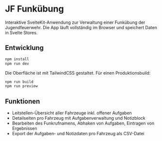 # JF Funkübung

Interaktive SvelteKit-Anwendung zur Verwaltung einer Funkübung der Jugendfeuerwehr. Die App läuft vollständig im Browser und speichert Daten in Svelte Stores.

## Entwicklung

```bash
npm install
npm run dev
```

Die Oberfläche ist mit TailwindCSS gestaltet. Für einen Produktionsbuild:

```bash
npm run build
npm run preview
```

## Funktionen

- Leitstellen-Übersicht aller Fahrzeuge inkl. offener Aufgaben
- Detailseiten pro Fahrzeug mit Aufgabenverwaltung und Notizblock
- Bearbeiten des Funkrufnamens, Abhaken von Aufgaben, Eintragen von Ergebnissen
- Export der Aufgaben- und Notizdaten pro Fahrzeug als CSV-Datei
